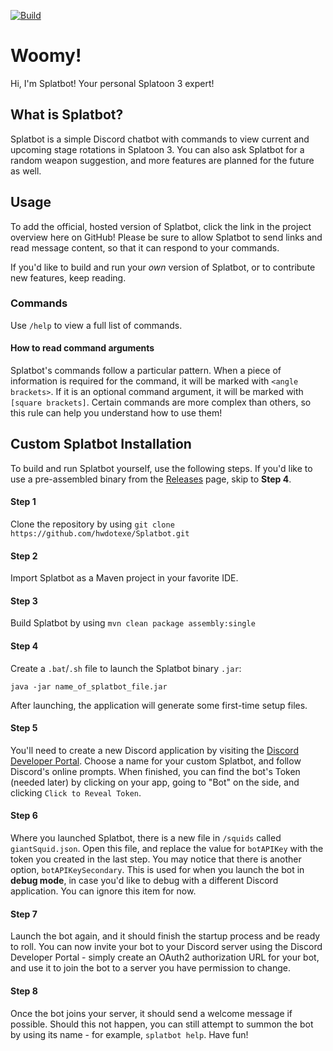 [![Build](https://github.com/hwdotexe/Splatbot/actions/workflows/maven.yml/badge.svg)](https://github.com/hwdotexe/Splatbot/actions/workflows/maven.yml)

# Woomy!
Hi, I'm Splatbot! Your personal Splatoon 3 expert!

## What is Splatbot?
Splatbot is a simple Discord chatbot with commands to view current and upcoming stage rotations in Splatoon 3. You can also ask Splatbot for a random weapon suggestion, and more features are planned for the future as well.

## Usage
To add the official, hosted version of Splatbot, click the link in the project overview here on GitHub! Please be sure to allow Splatbot to send links and read message content, so that it can respond to your commands.

If you'd like to build and run your _own_ version of Splatbot, or to contribute new features, keep reading.

### Commands
Use `/help` to view a full list of commands.

#### How to read command arguments
Splatbot's commands follow a particular pattern. When a piece of information is required for the command, it will be marked with `<angle brackets>`. If it is an optional command argument, it will be marked with `[square brackets]`. Certain commands are more complex than others, so this rule can help you understand how to use them!

## Custom Splatbot Installation
To build and run Splatbot yourself, use the following steps. If you'd like to use a pre-assembled binary from the [Releases](https://github.com/hwdotexe/Splatbot/releases)
page, skip to **Step 4**.

#### Step 1
Clone the repository by using `git clone https://github.com/hwdotexe/Splatbot.git`

#### Step 2
Import Splatbot as a Maven project in your favorite IDE.

#### Step 3
Build Splatbot by using `mvn clean package assembly:single`

#### Step 4
Create a `.bat`/`.sh` file to launch the Splatbot binary `.jar`:
 
 ```shell script
java -jar name_of_splatbot_file.jar
```
 
After launching, the application will generate some first-time setup files.

#### Step 5
You'll need to create a new Discord application by visiting the [Discord Developer Portal](https://discord.com/developers/applications/). Choose
a name for your custom Splatbot, and follow Discord's online prompts. When finished, you can find the bot's Token (needed later) by clicking on
your app, going to "Bot" on the side, and clicking `Click to Reveal Token`.

#### Step 6 
Where you launched Splatbot, there is a new file in `/squids` called `giantSquid.json`. Open this file, and replace the value for `botAPIKey` with the token you created in the last step. You may notice that there is another option, `botAPIKeySecondary`. This is used for when you launch the bot in **debug mode**, in case you'd like to debug with a different Discord application. You can ignore this item for now.

#### Step 7
Launch the bot again, and it should finish the startup process and be ready to roll. You can now invite your bot to your Discord server
using the Discord Developer Portal - simply create an OAuth2 authorization URL for your bot, and use it to join the bot to a server
you have permission to change.

#### Step 8
Once the bot joins your server, it should send a welcome message if possible. Should this not happen, you can still attempt to summon the bot by using its name - for example, `splatbot help`. Have fun!
